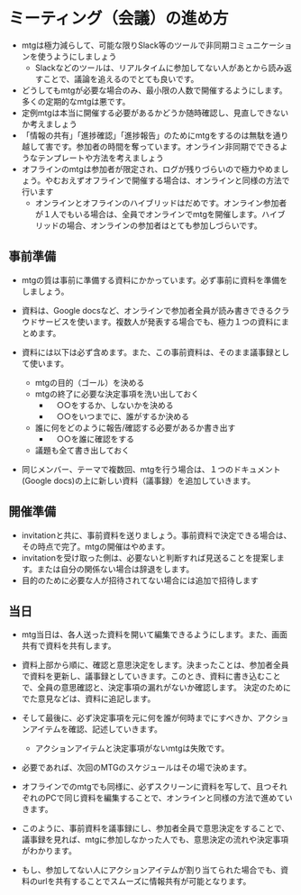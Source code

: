 # ミーティング（会議）の進め方

- mtgは極力減らして、可能な限りSlack等のツールで非同期コミュニケーションを使うようにしましょう
  - Slackなどのツールは、リアルタイムに参加してない人があとから読み返すことで、議論を追えるのでとても良いです。
- どうしてもmtgが必要な場合のみ、最小限の人数で開催するようにします。多くの定期的なmtgは悪です。
- 定例mtgは本当に開催する必要があるかどうか随時確認し、見直しできないか考えましょう
- 「情報の共有」「進捗確認」「進捗報告」のためにmtgをするのは無駄を通り越して害です。参加者の時間を奪っています。オンライン非同期でできるようなテンプレートや方法を考えましょう
- オフラインのmtgは参加者が限定され、ログが残りづらいので極力やめましょう。やむおえずオフラインで開催する場合は、オンラインと同様の方法で行います
  - オンラインとオフラインのハイブリッドはだめです。オンライン参加者が１人でもいる場合は、全員でオンラインでmtgを開催します。ハイブリッドの場合、オンラインの参加者はとても参加しづらいです。

## 事前準備
- mtgの質は事前に準備する資料にかかっています。必ず事前に資料を準備をしましょう。
- 資料は、Google docsなど、オンラインで参加者全員が読み書きできるクラウドサービスを使います。複数人が発表する場合でも、極力１つの資料にまとめます。
- 資料には以下は必ず含めます。また、この事前資料は、そのまま議事録として使います。
  - mtgの目的（ゴール）を決める
  - mtgの終了に必要な決定事項を洗い出しておく
    - 　○○をするか、しないかを決める
    - 　○○をいつまでに、誰がするか決める
  - 誰に何をどのように報告/確認する必要があるか書き出す
    - 　○○を誰に確認をする
  - 議題も全て書き出しておく

- 同じメンバー、テーマで複数回、mtgを行う場合は、１つのドキュメント(Google docs)の上に新しい資料（議事録）を追加していきます。

## 開催準備
- invitationと共に、事前資料を送りましょう。事前資料で決定できる場合は、その時点で完了。mtgの開催はやめます。
- invitationを受け取った側は、必要ないと判断すれば見送ることを提案します。または自分の関係ない場合は辞退をします。
- 目的のために必要な人が招待されてない場合には追加で招待します

## 当日
- mtg当日は、各人送った資料を開いて編集できるようにします。また、画面共有で資料を共有します。
- 資料上部から順に、確認と意思決定をします。決まったことは、参加者全員で資料を更新し、議事録としていきます。このとき、資料に書き込むことで、全員の意思確認と、決定事項の漏れがないか確認します。
決定のためにでた意見などは、資料に追記します。

- そして最後に、必ず決定事項を元に何を誰が何時までにすべきか、アクションアイテムを確認、記述していきます。
  - アクションアイテムと決定事項がないmtgは失敗です。
- 必要であれば、次回のMTGのスケジュールはその場で決めます。

- オフラインでのmtgでも同様に、必ずスクリーンに資料を写して、且つそれぞれのPCで同じ資料を編集することで、オンラインと同様の方法で進めていきます。
- このように、事前資料を議事録にし、参加者全員で意思決定をすることで、議事録を見れば、mtgに参加しなかった人でも、意思決定の流れや決定事項がわかります。

- もし、参加してない人にアクションアイテムが割り当てられた場合でも、資料のurlを共有することでスムーズに情報共有が可能となります。

















